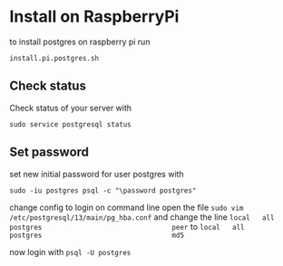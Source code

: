 # Install on RaspberryPi
to install postgres on raspberry pi run

`install.pi.postgres.sh`

## Check status
Check status of your server with

`sudo service postgresql status`

## Set password
set new initial password for user postgres with

`sudo -iu postgres psql -c "\password postgres"`

change config to login on command line open the file 
`sudo vim /etc/postgresql/13/main/pg_hba.conf`
and change the line
`local   all             postgres                                peer`
to
`local   all             postgres                                md5`

now login with
`psql -U postgres`
